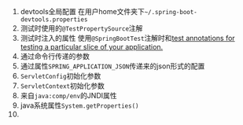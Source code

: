 1. devtools全局配置 在用户home文件夹下`~/.spring-boot-devtools.properties`
2. 测试时使用的`@TestPropertySource`注解
3. 测试时注入的属性 使用`@SpringBootTest`注解时和[test annotations for testing a particular slice of your application.](https://docs.spring.io/spring-boot/docs/2.1.0.RELEASE/reference/htmlsingle/#boot-features-testing-spring-boot-applications-testing-autoconfigured-tests)
4. 通过命令行传递的参数
5. 通过属性`SPRING_APPLICATION_JSON`传递来的json形式的配置
6. `ServletConfig`初始化参数
7. `ServletContext`初始化参数
8. 来自`java:comp/env`的JNDI属性
9. java系统属性`System.getProperties()`
10. 